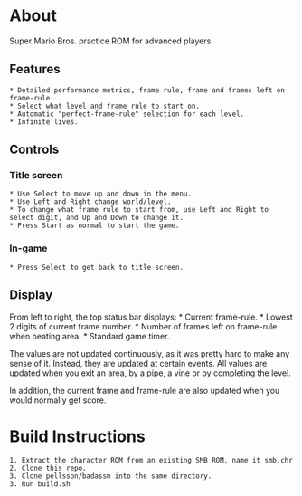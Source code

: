 # About

Super Mario Bros. practice ROM for advanced players.

## Features
	* Detailed performance metrics, frame rule, frame and frames left on frame-rule.
	* Select what level and frame rule to start on.
	* Automatic "perfect-frame-rule" selection for each level.
	* Infinite lives.

## Controls
### Title screen
	* Use Select to move up and down in the menu.
	* Use Left and Right change world/level.
	* To change what frame rule to start from, use Left and Right to select digit, and Up and Down to change it.
	* Press Start as normal to start the game.
### In-game
	* Press Select to get back to title screen.

## Display
From left to right, the top status bar displays:
	* Current frame-rule.
	* Lowest 2 digits of current frame number.
	* Number of frames left on frame-rule when beating area.
	* Standard game timer.

The values are not updated continuously, as it was pretty hard to make any sense of it. Instead, they are updated at certain events. All values are updated when you exit an area, by a pipe, a vine or by completing the level.

In addition, the current frame and frame-rule are also updated when you would normally get score.


# Build Instructions

	1. Extract the character ROM from an existing SMB ROM, name it smb.chr
	2. Clone this repo.
	3. Clone pellsson/badassm into the same directory.
	3. Run build.sh
